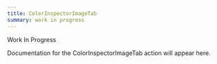 ```yaml
---
title: ColorInspectorImageTab
summary: work in progress
---
```


Work In Progress

Documentation for the ColorInspectorImageTab action will appear here.